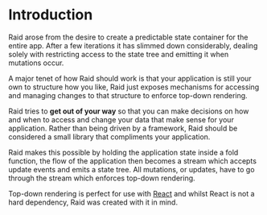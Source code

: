 
# Introduction

Raid arose from the desire to create a predictable state container for the entire app. After a few iterations it has slimmed down considerably, dealing solely with restricting access to the state tree and emitting it when mutations occur.

A major tenet of how Raid should work is that your application is still your own to structure how you like, Raid just exposes mechanisms for accessing and managing changes to that structure to enforce top-down rendering.

Raid tries to **get out of your way** so that you can make decisions on how and when to access and change your data that make sense for your application. Rather than being driven by a framework, Raid should be considered a small library that compliments your application.

Raid makes this possible by holding the application state inside a fold function, the flow of the application then becomes a stream which accepts update events and emits a state tree. All mutations, or updates, have to go through the stream which enforces top-down rendering.

Top-down rendering is perfect for use with [React](https://facebook.github.io/react/) and whilst React is not a hard dependency, Raid was created with it in mind.
